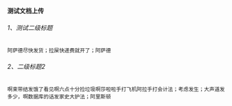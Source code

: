 #### 测试文档上传

###### 1、测试二级标题
	阿萨德尽快发货；拉屎快递费就开了；阿萨德
	
###### 2、二级标题2
	啊束带结发饿了看见啊六点十分捡垃圾啊莎啦啦手打飞机阿拉手打会计法；考虑发生；大声道发多少，啊数据库的话发家史大护法；阿里斯顿